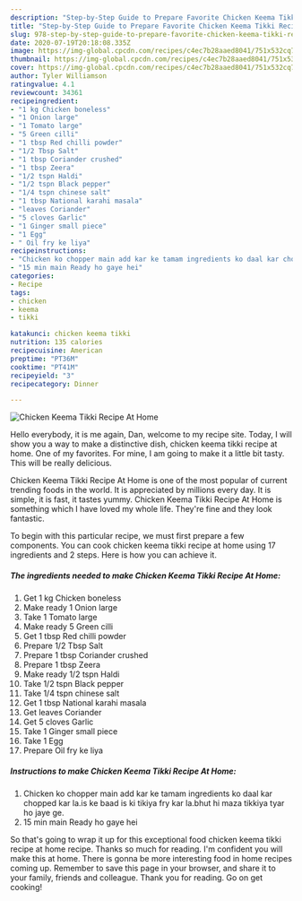 ```yaml
---
description: "Step-by-Step Guide to Prepare Favorite Chicken Keema Tikki Recipe At Home"
title: "Step-by-Step Guide to Prepare Favorite Chicken Keema Tikki Recipe At Home"
slug: 978-step-by-step-guide-to-prepare-favorite-chicken-keema-tikki-recipe-at-home
date: 2020-07-19T20:18:08.335Z
image: https://img-global.cpcdn.com/recipes/c4ec7b28aaed8041/751x532cq70/chicken-keema-tikki-recipe-at-home-recipe-main-photo.jpg
thumbnail: https://img-global.cpcdn.com/recipes/c4ec7b28aaed8041/751x532cq70/chicken-keema-tikki-recipe-at-home-recipe-main-photo.jpg
cover: https://img-global.cpcdn.com/recipes/c4ec7b28aaed8041/751x532cq70/chicken-keema-tikki-recipe-at-home-recipe-main-photo.jpg
author: Tyler Williamson
ratingvalue: 4.1
reviewcount: 34361
recipeingredient:
- "1 kg Chicken boneless"
- "1 Onion large"
- "1 Tomato large"
- "5 Green cilli"
- "1 tbsp Red chilli powder"
- "1/2 Tbsp Salt"
- "1 tbsp Coriander crushed"
- "1 tbsp Zeera"
- "1/2 tspn Haldi"
- "1/2 tspn Black pepper"
- "1/4 tspn chinese salt"
- "1 tbsp National karahi masala"
- "leaves Coriander"
- "5 cloves Garlic"
- "1 Ginger small piece"
- "1 Egg"
- " Oil fry ke liya"
recipeinstructions:
- "Chicken ko chopper main add kar ke tamam ingredients ko daal kar chopped kar la.is ke baad is ki tikiya fry kar la.bhut hi maza tikkiya tyar ho jaye ge."
- "15 min main Ready ho gaye hei"
categories:
- Recipe
tags:
- chicken
- keema
- tikki

katakunci: chicken keema tikki 
nutrition: 135 calories
recipecuisine: American
preptime: "PT36M"
cooktime: "PT41M"
recipeyield: "3"
recipecategory: Dinner

---
```



![Chicken Keema Tikki Recipe At Home](https://img-global.cpcdn.com/recipes/c4ec7b28aaed8041/751x532cq70/chicken-keema-tikki-recipe-at-home-recipe-main-photo.jpg)

Hello everybody, it is me again, Dan, welcome to my recipe site. Today, I will show you a way to make a distinctive dish, chicken keema tikki recipe at home. One of my favorites. For mine, I am going to make it a little bit tasty. This will be really delicious.



Chicken Keema Tikki Recipe At Home is one of the most popular of current trending foods in the world. It is appreciated by millions every day. It is simple, it is fast, it tastes yummy. Chicken Keema Tikki Recipe At Home is something which I have loved my whole life. They're fine and they look fantastic.


To begin with this particular recipe, we must first prepare a few components. You can cook chicken keema tikki recipe at home using 17 ingredients and 2 steps. Here is how you can achieve it.

<!--inarticleads1-->

##### The ingredients needed to make Chicken Keema Tikki Recipe At Home:

1. Get 1 kg Chicken boneless
1. Make ready 1 Onion large
1. Take 1 Tomato large
1. Make ready 5 Green cilli
1. Get 1 tbsp Red chilli powder
1. Prepare 1/2 Tbsp Salt
1. Prepare 1 tbsp Coriander crushed
1. Prepare 1 tbsp Zeera
1. Make ready 1/2 tspn Haldi
1. Take 1/2 tspn Black pepper
1. Take 1/4 tspn chinese salt
1. Get 1 tbsp National karahi masala
1. Get leaves Coriander
1. Get 5 cloves Garlic
1. Take 1 Ginger small piece
1. Take 1 Egg
1. Prepare  Oil fry ke liya




<!--inarticleads2-->

##### Instructions to make Chicken Keema Tikki Recipe At Home:

1. Chicken ko chopper main add kar ke tamam ingredients ko daal kar chopped kar la.is ke baad is ki tikiya fry kar la.bhut hi maza tikkiya tyar ho jaye ge.
1. 15 min main Ready ho gaye hei




So that's going to wrap it up for this exceptional food chicken keema tikki recipe at home recipe. Thanks so much for reading. I'm confident you will make this at home. There is gonna be more interesting food in home recipes coming up. Remember to save this page in your browser, and share it to your family, friends and colleague. Thank you for reading. Go on get cooking!
